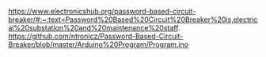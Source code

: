  https://www.electronicshub.org/password-based-circuit-breaker/#:~:text=Password%20Based%20Circuit%20Breaker%20is,electrical%20substation%20and%20maintenance%20staff.
 https://github.com/ntronicz/Password-Based-Circuit-Breaker/blob/master/Arduino%20Program/Program.ino
